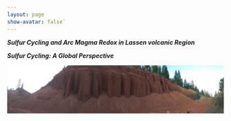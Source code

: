 ```yaml
---
layout: page
show-avatar: false`
---
```


**_Sulfur Cycling and Arc Magma Redox in Lassen volcanic Region_**

**_Sulfur Cycling: A Global Perspective_**

![Teaching1](\img\Lassen1.jpg)  